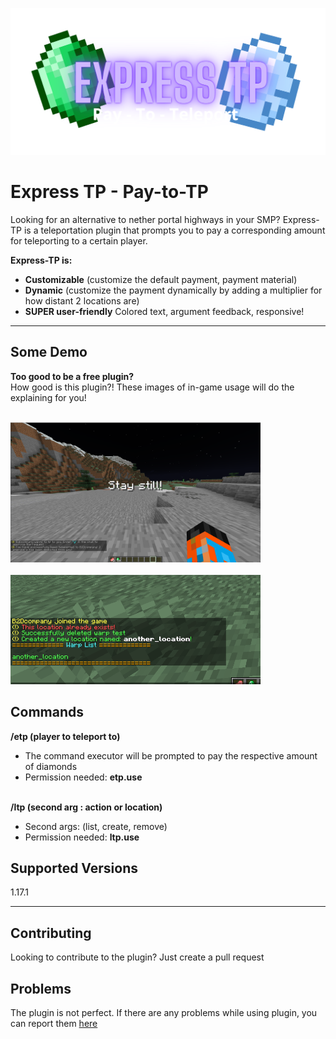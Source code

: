 ![logo](images/logo.png)
# Express TP - Pay-to-TP

Looking for an alternative to nether portal highways in your SMP? Express-TP is a teleportation plugin that prompts you to pay a corresponding amount for teleporting to a certain player.



**Express-TP is:**
- **Customizable** (customize the default payment, payment material)
- **Dynamic** (customize the payment dynamically by adding a multiplier for how distant 2 locations are)
- **SUPER user-friendly** Colored text, argument feedback, responsive!
----------

Some Demo
------------

**Too good to be a free plugin?**<br/>
How good is this plugin?! These images of in-game usage will do the explaining for you!<br/><br/>


<img src="images/demo1.png" alt="demo1" width="400"/></br></br>
<img src="images/demo3.png" alt="demo3" width="400"/>


Commands
---------------
**/etp (player to teleport to)**
  - The command executor will be prompted to pay the respective amount of diamonds
  - Permission needed: **etp.use**<br/><br/>

**/ltp (second arg : action or location)**
  - Second args: (list, create, remove)
  - Permission needed: **ltp.use**

Supported Versions
---------------
1.17.1

---------------

Contributing
---------------
Looking to contribute to the plugin? Just create a pull request

Problems
---------------
The plugin is not perfect. If there are any problems while using plugin, you can report them [here](https://github.com/TheB2D/Express-TP/issues/new)

